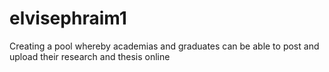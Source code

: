 # elvisephraim1
Creating a pool whereby academias and graduates can be able to post and upload their research and thesis online 
